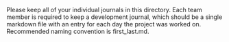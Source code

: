 Please keep all of your individual journals in this directory.
Each team member is required to keep a development journal, which should be a single markdown file with an entry for each day the project was worked on.
Recommended naming convention is first_last.md.